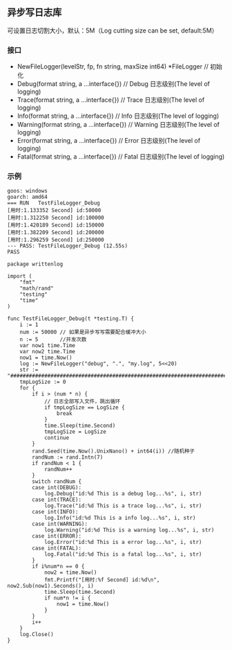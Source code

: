 ## 异步写日志库
可设置日志切割大小，默认：5M（Log cutting size can be set, default:5M）

### 接口
- NewFileLogger(levelStr, fp, fn string, maxSize int64) *FileLogger // 初始化
- Debug(format string, a ...interface{})    // Debug 日志级别(The level of logging)
- Trace(format string, a ...interface{})    // Trace 日志级别(The level of logging)
- Info(format string, a ...interface{}) // Info 日志级别(The level of logging)
- Warning(format string, a ...interface{}) // Warning 日志级别(The level of logging)
- Error(format string, a ...interface{}) // Error 日志级别(The level of logging)
- Fatal(format string, a ...interface{}) // Fatal 日志级别(The level of logging)

### 示例
```
goos: windows
goarch: amd64
=== RUN   TestFileLogger_Debug
[用时:1.133352 Second] id:50000
[用时:1.312250 Second] id:100000
[用时:1.420189 Second] id:150000
[用时:1.382209 Second] id:200000
[用时:1.296259 Second] id:250000
--- PASS: TestFileLogger_Debug (12.55s)
PASS
```
```
package writtenlog

import (
	"fmt"
	"math/rand"
	"testing"
	"time"
)

func TestFileLogger_Debug(t *testing.T) {
	i := 1
	num := 50000 // 如果是异步写写需要配合缓冲大小
	n := 5       //并发次数
	var now1 time.Time
	var now2 time.Time
	now1 = time.Now()
	log := NewFileLogger("debug", ".", "my.log", 5<<20)
	str := "###################################################################################################################################################################################################################"
	tmpLogSize := 0
	for {
		if i > (num * n) {
			// 日志全部写入文件，跳出循环
			if tmpLogSize == LogSize {
				break
			}
			time.Sleep(time.Second)
			tmpLogSize = LogSize
			continue
		}
		rand.Seed(time.Now().UnixNano() + int64(i)) //随机种子
		randNum := rand.Intn(7)
		if randNum < 1 {
			randNum++
		}
		switch randNum {
		case int(DEBUG):
			log.Debug("id:%d This is a debug log...%s", i, str)
		case int(TRACE):
			log.Trace("id:%d This is a trace log...%s", i, str)
		case int(INFO):
			log.Info("id:%d This is a info log...%s", i, str)
		case int(WARNING):
			log.Warning("id:%d This is a warning log...%s", i, str)
		case int(ERROR):
			log.Error("id:%d This is a error log...%s", i, str)
		case int(FATAL):
			log.Fatal("id:%d This is a fatal log...%s", i, str)
		}
		if i%num*n == 0 {
			now2 = time.Now()
			fmt.Printf("[用时:%f Second] id:%d\n", now2.Sub(now1).Seconds(), i)
			time.Sleep(time.Second)
			if num*n != i {
				now1 = time.Now()
			}
		}
		i++
	}
	log.Close()
}

```